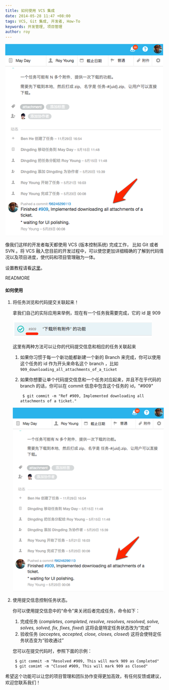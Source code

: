 ```yaml
---
title: 如何使用 VCS 集成
date: 2014-05-28 11:47 +08:00
tags: VCS, Git 集成, 开发者, How-To
keywords: 开发管理, 项目管理
author: roy
---
```


![audit commit](/images/vcs_integration_with_fengcheco/audit_commit.png)

像我们这样的开发者每天都使用 VCS (版本控制系统) 完成工作， 比如 Git 或者 SVN 。将 VCS 融入您目前的开发过程中，可以使您更加详细精确的了解到代码情况以及项目进度，使代码和项目管理融为一体。

设置教程请看[这里](/blog/introducing_vcs_integration_with_fengcheco)。

READMORE

#### 如何使用 ####

1. 将任务浏览和代码提交关联起来！

    拿我们自己的实际应用来举例，现在有一个任务我需要完成，它的 id 是 909

    ![Ticket Example](/images/vcs_integration_with_fengcheco/ticket-example.png)

    这里有两种方法可以让你的代码提交信息和相应的任务关联起来

    1. 如果你习惯于每一个新功能都新建一个新的 Branch 来完成，你可以使用这个任务的 id 作为开头来命名这个 branch ，比如 `909_downloading_all_attachments_of_a_ticket`
    2. 如果你想要让单个代码提交信息和一个任务对应起来，并且不在乎代码的 branch 的话，你可以在 commit 信息中包含这个任务的 id，"#909"

            $ git commit -m "Ref #909, Implemented downloading all attachments of a ticket."

    ![audit commit](/images/vcs_integration_with_fengcheco/audit_commit.png)

2. 使用提交信息控制任务状态。

    你可以使用提交信息中的“命令”来关闭后者完成任务，命令如下：

    1. 完成任务 (*completes, completed, resolve, resolves, resolved, solve, solves, solved, fix, fixes, fixed*) 这将会是特定任务状态改为“完成”
    2. 验收任务 (*acceptes, accepted, close, closes, closed*) 这将会使特定任务状态变为“验收通过”

    您可以在提交代码时，参照下面的示例：

        $ git commit -m "Resolved #909, This will mark 909 as Completed"
        $ git comimt -m "Closed #909, This will mark 909 as Closed"

希望这个功能可以让您的项目管理和团队协作变得更加高效，有任何反馈或建议，欢迎您联系我们！
